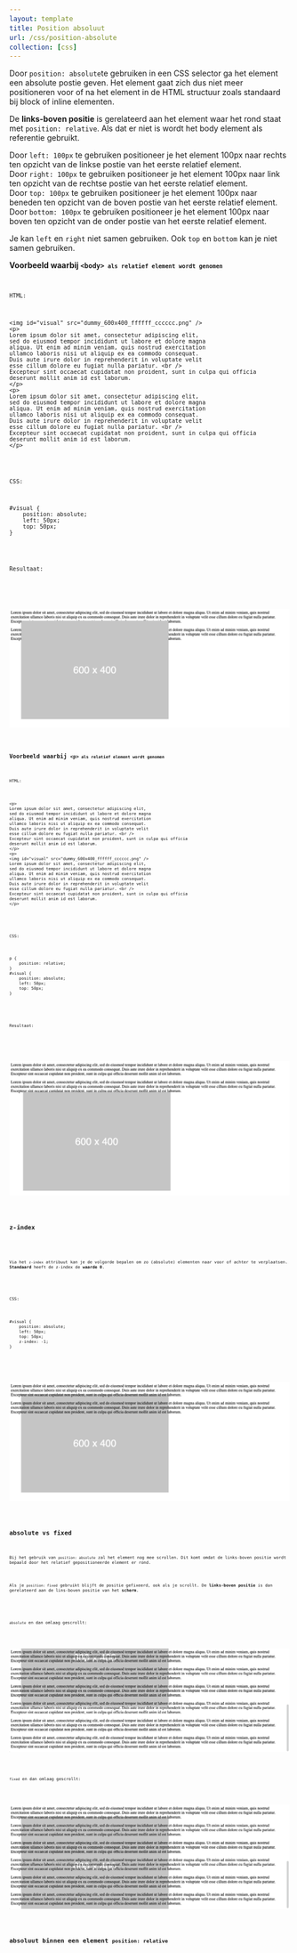 ```yaml
---
layout: template
title: Position absoluut
url: /css/position-absolute
collection: [css]
---							
```

<p>Door <code>position: absolute</code>te gebruiken in een CSS selector ga het element een absolute postie geven. Het element gaat zich dus niet meer positioneren voor of na het element in de HTML structuur zoals standaard bij block of inline elementen.</p>

<p>De <strong>links-boven positie</strong> is gerelateerd aan het element waar het rond staat met <code>position: relative</code>. Als dat er niet is wordt het body element als referentie gebruikt.</p>

<p>Door <code>left: 100px</code> te gebruiken positioneer je het element 100px naar rechts ten opzicht van de linkse postie van het eerste relatief element.<br>
Door <code>right: 100px</code> te gebruiken positioneer je het element 100px naar link ten opzicht van de rechtse postie van het eerste relatief element.</br>
Door <code>top: 100px</code> te gebruiken positioneer je het element 100px naar beneden ten opzicht van de boven postie van het eerste relatief element.</br>
Door <code>bottom: 100px</code> te gebruiken positioneer je het element 100px naar boven ten opzicht van de onder postie van het eerste relatief element.</p>
<p>Je kan <code>left</code> en <code>right</code> niet samen gebruiken. Ook <code>top</code> en <code>bottom</code> kan je niet samen gebruiken.</p>

<p><strong>Voorbeeld waarbij <code>&lt;body&gt;<code> als relatief element wordt genomen</strong></p>
<p>HTML:</p>
<pre data-enlighter-theme="beyond" data-enlighter-language="html">
&lt;img id="visual" src="dummy_600x400_ffffff_cccccc.png" /&gt;
&lt;p&gt;
Lorem ipsum dolor sit amet, consectetur adipiscing elit, 
sed do eiusmod tempor incididunt ut labore et dolore magna 
aliqua. Ut enim ad minim veniam, quis nostrud exercitation 
ullamco laboris nisi ut aliquip ex ea commodo consequat. 
Duis aute irure dolor in reprehenderit in voluptate velit 
esse cillum dolore eu fugiat nulla pariatur. &lt;br /&gt;
Excepteur sint occaecat cupidatat non proident, sunt in culpa qui officia 
deserunt mollit anim id est laborum.
&lt;/p&gt;
&lt;p&gt;
Lorem ipsum dolor sit amet, consectetur adipiscing elit, 
sed do eiusmod tempor incididunt ut labore et dolore magna 
aliqua. Ut enim ad minim veniam, quis nostrud exercitation 
ullamco laboris nisi ut aliquip ex ea commodo consequat. 
Duis aute irure dolor in reprehenderit in voluptate velit 
esse cillum dolore eu fugiat nulla pariatur. &lt;br /&gt;
Excepteur sint occaecat cupidatat non proident, sunt in culpa qui officia 
deserunt mollit anim id est laborum.
&lt;/p&gt;
</pre>

<p>CSS:</p>
<pre data-enlighter-theme="beyond" data-enlighter-language="css">
#visual {
    position: absolute;
    left: 50px;
    top: 50px;
}</pre>

<p>Resultaat:</p>

<div class="shadow">
    <img src="images/absolute.png" />
</div>

<p><strong>Voorbeeld waarbij <code>&lt;p&gt;<code> als relatief element wordt genomen</strong></p>
<p>HTML:</p>
<pre data-enlighter-theme="beyond" data-enlighter-language="html">
&lt;p&gt;
Lorem ipsum dolor sit amet, consectetur adipiscing elit, 
sed do eiusmod tempor incididunt ut labore et dolore magna 
aliqua. Ut enim ad minim veniam, quis nostrud exercitation 
ullamco laboris nisi ut aliquip ex ea commodo consequat. 
Duis aute irure dolor in reprehenderit in voluptate velit 
esse cillum dolore eu fugiat nulla pariatur. &lt;br /&gt;
Excepteur sint occaecat cupidatat non proident, sunt in culpa qui officia 
deserunt mollit anim id est laborum.
&lt;/p&gt;
&lt;p&gt;
&lt;img id="visual" src="dummy_600x400_ffffff_cccccc.png" /&gt;
Lorem ipsum dolor sit amet, consectetur adipiscing elit, 
sed do eiusmod tempor incididunt ut labore et dolore magna 
aliqua. Ut enim ad minim veniam, quis nostrud exercitation 
ullamco laboris nisi ut aliquip ex ea commodo consequat. 
Duis aute irure dolor in reprehenderit in voluptate velit 
esse cillum dolore eu fugiat nulla pariatur. &lt;br /&gt;
Excepteur sint occaecat cupidatat non proident, sunt in culpa qui officia 
deserunt mollit anim id est laborum.
&lt;/p&gt;
</pre>

<p>CSS:</p>
<pre data-enlighter-theme="beyond" data-enlighter-language="css">
p {
    position: relative;
}
#visual {
    position: absolute;
    left: 50px;
    top: 50px;
}</pre>

<p>Resultaat:</p>

<div class="shadow">
    <img src="images/absolute-p-relative.png" />
</div>

<h2>z-index</h2>

<p>Via het <code>z-index</code> attribuut kan je de volgorde bepalen om zo (absolute) elementen naar voor of achter te verplaatsen. <strong>Standaard</strong> heeft de z-index de <strong>waarde 0</strong>.</p>

<p>CSS:</p>
<pre data-enlighter-theme="beyond" data-enlighter-language="css">
#visual {
    position: absolute;
    left: 50px;
    top: 50px;
    z-index: -1;
}</pre>

<div class="shadow">
    <img src="images/absolute-zindex.png" />
</div>

<h2>absolute vs fixed</h2>
<p>Bij het gebruik van <code>position: absolute</code> zal het element nog mee scrollen. Dit komt omdat de links-boven positie wordt bepaald door het relatief gepositioneerde element er rond.</p> 
<p>Als je <code>position: fixed</code> gebruikt blijft de positie gefixeerd, ook als je scrollt. De <strong>links-boven positie</strong> is dan gerelateerd aan de lins-boven positie van het <strong>scherm</strong>.</p>

<p><code>absolute</code> en dan omlaag gescrollt:</p>
<div class="shadow">
    <img src="images/absolute-scroll.png" />
</div>

<p><code>fixed</code> en dan omlaag gescrollt:</p>
<div class="shadow">
    <img src="images/fixed-scroll.png" />
</div>

<h2>absoluut binnen een element <code>position: relative</code></h2>